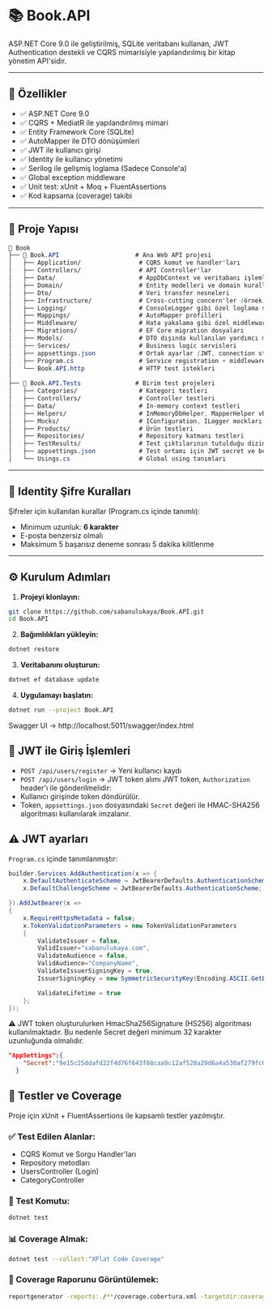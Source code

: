 # 📚 Book.API

ASP.NET Core 9.0 ile geliştirilmiş, SQLite veritabanı kullanan, JWT Authentication destekli ve CQRS mimarisiyle yapılandırılmış bir kitap yönetim API'sidir.

---

## 🚀 Özellikler

- ✅ ASP.NET Core 9.0
- ✅ CQRS + MediatR ile yapılandırılmış mimari
- ✅ Entity Framework Core (SQLite)
- ✅ AutoMapper ile DTO dönüşümleri
- ✅ JWT ile kullanıcı girişi
- ✅ Identity ile kullanıcı yönetimi
- ✅ Serilog ile gelişmiş loglama (Sadece Console'a)
- ✅ Global exception middleware
- ✅ Unit test: xUnit + Moq + FluentAssertions
- ✅ Kod kapsama (coverage) takibi

---
## 🧱 Proje Yapısı
```css
📁 Book
├── 📁 Book.API                     # Ana Web API projesi
│   ├── Application/                # CQRS komut ve handler'ları
│   ├── Controllers/                # API Controller'lar
│   ├── Data/                       # AppDbContext ve veritabanı işlemleri
│   ├── Domain/                     # Entity modelleri ve domain kuralları
│   ├── Dto/                        # Veri transfer nesneleri
│   ├── Infrastructure/             # Cross-cutting concern'ler (örnek: servisler)
│   ├── Logging/                    # ConsoleLogger gibi özel loglama sınıfları
│   ├── Mappings/                   # AutoMapper profilleri
│   ├── Middleware/                 # Hata yakalama gibi özel middleware'ler
│   ├── Migrations/                 # EF Core migration dosyaları
│   ├── Models/                     # DTO dışında kullanılan yardımcı modeller
│   ├── Services/                   # Business logic servisleri
│   ├── appsettings.json            # Ortak ayarlar (JWT, connection string vs.)
│   ├── Program.cs                  # Service registration + middleware pipeline
│   └── Book.API.http               # HTTP test istekleri
│
├── 📁 Book.API.Tests               # Birim test projeleri
│   ├── Categories/                 # Kategori testleri
│   ├── Controllers/                # Controller testleri
│   ├── Data/                       # In-memory context testleri
│   ├── Helpers/                    # InMemoryDbHelper, MapperHelper vb.
│   ├── Mocks/                      # IConfiguration, ILogger mockları
│   ├── Products/                   # Ürün testleri
│   ├── Repositories/               # Repository katmanı testleri
│   ├── TestResults/                # Test çıktılarının tutulduğu dizin
│   ├── appsettings.json            # Test ortamı için JWT secret ve benzeri
│   └── Usings.cs                   # Global using tanımları 
```
---

## 🔐 Identity Şifre Kuralları

Şifreler için kullanılan kurallar (Program.cs içinde tanımlı):

- Minimum uzunluk: **6 karakter**
- E-posta benzersiz olmalı
- Maksimum 5 başarısız deneme sonrası 5 dakika kilitlenme

---

## ⚙️ Kurulum Adımları

1. **Projeyi klonlayın:**
```bash
git clone https://github.com/sabanulukaya/Book.API.git
cd Book.API
```
2. **Bağımlılıkları yükleyin:**
```bash
dotnet restore
```
3. **Veritabanını oluşturun:**
```bash
dotnet ef database update
```
4. **Uygulamayı başlatın:**
```bash
dotnet run --project Book.API
```
Swagger UI → http://localhost:5011/swagger/index.html

##  🔐 JWT ile Giriş İşlemleri
-   `POST /api/users/register`  → Yeni kullanıcı kaydı
-   `POST /api/users/login` → JWT token alımı
JWT token, `Authorization` header'ı ile gönderilmelidir:
-   Kullanıcı girişinde token döndürülür.
-   Token, `appsettings.json` dosyasındaki `Secret` değeri ile HMAC-SHA256 algoritması kullanılarak imzalanır.
##  ⚠️ JWT ayarları
`Program.cs` içinde tanımlanmıştır:
```csharp
builder.Services.AddAuthentication(x => {
    x.DefaultAuthenticateScheme = JwtBearerDefaults.AuthenticationScheme;
    x.DefaultChallengeScheme = JwtBearerDefaults.AuthenticationScheme;

}).AddJwtBearer(x => 
{
    x.RequireHttpsMetadata = false;
    x.TokenValidationParameters = new TokenValidationParameters
    {
        ValidateIssuer = false,
        ValidIssuer="sabanulukaya.com",
        ValidateAudience = false,
        ValidAudience="CompanyName",
        ValidateIssuerSigningKey = true,
        IssuerSigningKey = new SymmetricSecurityKey(Encoding.ASCII.GetBytes(builder.Configuration.GetSection("appsettings:Secret").Value ?? "")),

        ValidateLifetime = true 
    };
});
```
⚠️ JWT token oluşturulurken HmacSha256Signature (HS256) algoritması kullanılmaktadır.
Bu nedenle Secret değeri minimum 32 karakter uzunluğunda olmalıdır.
```json
"AppSettings":{
    "Secret":"9e15c25ddafd22f4d76f643f08caa9c12af528a29d6a4a530af279fc01823412ef3ae04b1df2b6d7309fb5b2253dfcc963612def0b38eb0c7298a911090e3e37"
  }
```
## 🧪 Testler ve Coverage
Proje için xUnit + FluentAssertions ile kapsamlı testler yazılmıştır.

### ✅ Test Edilen Alanlar:
-   CQRS Komut ve Sorgu Handler'ları
-   Repository metodları
-   UsersController (Login)
-   CategoryController

### 🧾 Test Komutu:
```bash
dotnet test
```
### 📊 Coverage Almak:
```bash
dotnet test --collect:"XPlat Code Coverage"
```
### 🧷 Coverage Raporunu Görüntülemek:
```bash
reportgenerator -reports:./**/coverage.cobertura.xml -targetdir:coveragereport
```
